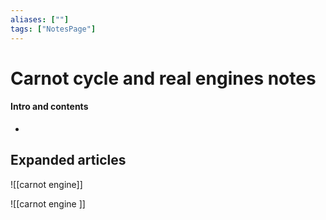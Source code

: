 ```yaml
---
aliases: [""]
tags: ["NotesPage"]
---
```


# Carnot cycle and real engines notes

#### Intro and contents
- 


## Expanded articles
![[carnot engine]]

![[carnot engine ]]